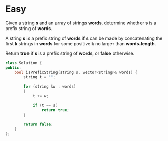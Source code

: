 # Easy

Given a string **s** and an array of strings **words**, determine whether **s** is a prefix string of **words**.

A string **s** is a prefix string of **words** if **s** can be made by concatenating the first **k** strings in **words** for some positive **k** no larger than **words.length**.

Return **true** if **s** is a prefix string of **words**, or **false** otherwise.

```cpp
class Solution {
public:
    bool isPrefixString(string s, vector<string>& words) {
        string t = "";
        
        for (string &w : words)
        {
            t += w;
            
            if (t == s)
                return true;
        }
        
        return false;
    }
};
```
